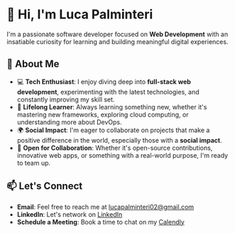 👋 Hi, I'm Luca Palminteri
==========================
I'm a passionate software developer focused on **Web Development** with an insatiable curiosity for learning and building meaningful digital experiences.

🚀 About Me
-----------
*   💻 **Tech Enthusiast**: I enjoy diving deep into **full-stack web development**, experimenting with the latest technologies, and constantly improving my skill set.
*   🌱 **Lifelong Learner**: Always learning something new, whether it's mastering new frameworks, exploring cloud computing, or understanding more about DevOps.
*   🌍 **Social Impact**: I'm eager to collaborate on projects that make a positive difference in the world, especially those with a **social impact**.
*   🤝 **Open for Collaboration**: Whether it's open-source contributions, innovative web apps, or something with a real-world purpose, I'm ready to team up.

📫 Let's Connect
----------------
*   **Email**: Feel free to reach me at [lucapalminteri02@gmail.com](mailto:lucapalminteri02@gmail.com)  
*   **LinkedIn**: Let's network on [LinkedIn](https://www.linkedin.com/in/luca-palminteri/)  
*   **Schedule a Meeting**: Book a time to chat on my [Calendly](https://calendly.com/luca-palminteri)
